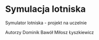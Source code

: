 # Symulacja lotniska

Symulator lotniska - projekt na uczelnie

Autorzy
Dominik Bawół
Miłosz Łyszkiewicz

